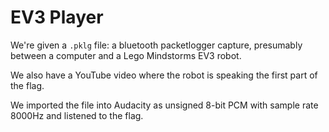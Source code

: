 # EV3 Player

We're given a `.pklg` file: a bluetooth packetlogger capture, presumably
between a computer and a Lego Mindstorms EV3 robot.

We also have a YouTube video where the robot is speaking the first part of the
flag.

We imported the file into Audacity as unsigned 8-bit PCM with sample rate 8000Hz
and listened to the flag.
